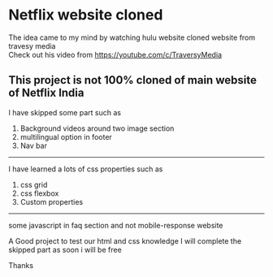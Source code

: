 # Netflix website cloned
The idea came to my mind by watching hulu website cloned website from travesy media 
<br>
Check out his video from https://youtube.com/c/TraversyMedia 

This project is not 100% cloned of main website of Netflix India
---
I have skipped some part such as  
1. Background videos around two image section
2. multilingual option in footer
3. Nav bar 
---
I have learned a lots of css properties such as 
1. css grid
2. css flexbox
3. Custom properties


--- 
some javascript in faq section and not mobile-response website

A Good project to test our html and css knowledge
I will complete the skipped part as soon i will be free 

Thanks 
